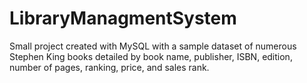 # LibraryManagmentSystem
Small project created with MySQL with a sample dataset of numerous Stephen King books detailed by book name, publisher, ISBN, edition, number of pages, ranking, price, and sales rank. 
